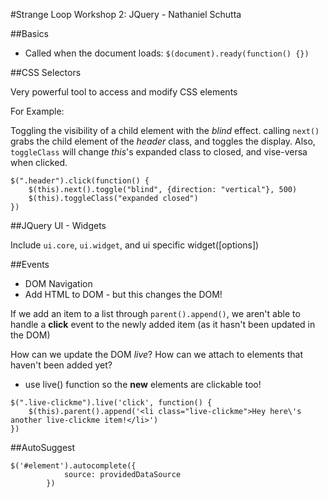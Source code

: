 #Strange Loop Workshop 2: JQuery - Nathaniel Schutta

##Basics 

* Called when the document loads: ```$(document).ready(function() {})```


##CSS Selectors

Very powerful tool to access and modify CSS elements

For Example:

Toggling the visibility of a child element with the _blind_ effect.  calling ```next()``` grabs the child element of the _header_ class, and toggles the display.  Also, ```toggleClass``` will change _this_'s expanded class to closed, and vise-versa when clicked.

```
$(".header").click(function() {
    $(this).next().toggle("blind", {direction: "vertical"}, 500)
    $(this).toggleClass("expanded closed")
})
```


##JQuery UI - Widgets

Include ```ui.core```, ```ui.widget```, and ui specific widget([options])


##Events

* DOM Navigation
* Add HTML to DOM - but this changes the DOM!

If we add an item to a list through ```parent().append()```, we aren't able to handle a **click** event to the newly added item (as it hasn't been updated in the DOM)

How can we update the DOM _live_?  How can we attach to elements that haven't been added yet?

* use live() function so the **new** elements are clickable too!

```
$(".live-clickme").live('click', function() {
    $(this).parent().append('<li class="live-clickme">Hey here\'s another live-clickme item!</li>')
})
```


##AutoSuggest

```
$('#element').autocomplete({
            source: providedDataSource
        })
```


